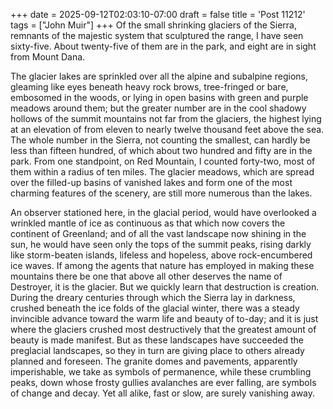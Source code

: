 +++
date = 2025-09-12T02:03:10-07:00
draft = false
title = 'Post 11212'
tags = ["John Muir"]
+++
Of the small shrinking glaciers of the Sierra, remnants of the majestic system that sculptured the range, I have seen sixty-five. About twenty-five of them are in the park, and eight are in sight from Mount Dana.

The glacier lakes are sprinkled over all the alpine and subalpine regions, gleaming like eyes beneath heavy rock brows, tree-fringed or bare, embosomed in the woods, or lying in open basins with green and purple meadows around them; but the greater number are in the cool shadowy hollows of the summit mountains not far from the glaciers, the highest lying at an elevation of from eleven to nearly twelve thousand feet above the sea. The whole number in the Sierra, not counting the smallest, can hardly be less than fifteen hundred, of which about two hundred and fifty are in the park. From one standpoint, on Red Mountain, I counted forty-two, most of them within a radius of ten miles. The glacier meadows, which are spread over the filled-up basins of vanished lakes and form one of the most charming features of the scenery, are still more numerous than the lakes.

An observer stationed here, in the glacial period, would have overlooked a wrinkled mantle of ice as continuous as that which now covers the continent of Greenland; and of all the vast landscape now shining in the sun, he would have seen only the tops of the summit peaks, rising darkly like storm-beaten islands, lifeless and hopeless, above rock-encumbered ice waves. If among the agents that nature has employed in making these mountains there be one that above all other deserves the name of Destroyer, it is the glacier. But we quickly learn that destruction is creation. During the dreary centuries through which the Sierra lay in darkness, crushed beneath the ice folds of the glacial winter, there was a steady invincible advance toward the warm life and beauty of to-day; and it is just where the glaciers crushed most destructively that the greatest amount of beauty is made manifest. But as these landscapes have succeeded the preglacial landscapes, so they in turn are giving place to others already planned and foreseen. The granite domes and pavements, apparently imperishable, we take as symbols of permanence, while these crumbling peaks, down whose frosty gullies avalanches are ever falling, are symbols of change and decay. Yet all alike, fast or slow, are surely vanishing away.
